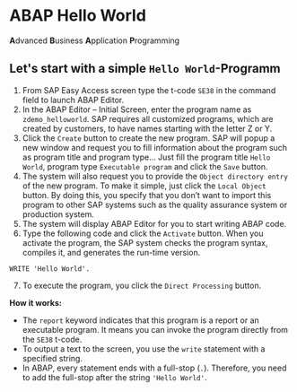 # ABAP Hello World

**A**dvanced **B**usiness **A**pplication **P**rogramming

## Let's start with a simple `Hello World`-Programm

1. From SAP Easy Access screen type the t-code `SE38` in the command field to launch ABAP Editor.
2. In the ABAP Editor – Initial Screen, enter the program name as `zdemo_helloworld`. SAP requires all customized programs, which are created by customers, to have names starting with the letter Z or Y.
3. Click the `Create` button to create the new program. SAP will popup a new window and request you to fill information about the program such as program title and program type... Just fill the program title `Hello World`, program type `Executable program` and click the `Save` button.
4. The system will also request you to provide the `Object directory entry` of the new program. To make it simple, just click the `Local Object` button. By doing this, you specify that you don’t want to import this program to other SAP systems such as the quality assurance system or production system.
5. The system will display ABAP Editor for you to start writing ABAP code.
6. Type the following code and click the `Activate` button. When you activate the program, the SAP system checks the program syntax, compiles it, and generates the run-time version.
```abap
WRITE 'Hello World'.
```
7. To execute the program, you click the `Direct Processing` button.

**How it works:**

* The `report` keyword indicates that this program is a report or an executable program. It means you can invoke the program directly from the `SE38` t-code.
* To output a text to the screen, you use the `write` statement with a specified string.
* In ABAP, every statement ends with a full-stop (`.`). Therefore, you need to add the full-stop after the string `'Hello World'`.
